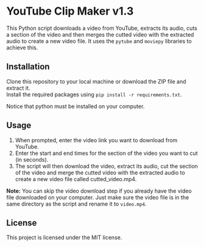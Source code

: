 # YouTube Clip Maker v1.3
This Python script downloads a video from YouTube, extracts its audio, cuts a section of the video and then merges the cutted video with the extracted audio to create a new video file. It uses the `pytube` and `moviepy` libraries to achieve this.

## Installation
Clone this repository to your local machine or download the ZIP file and extract it.\
Install the required packages using `pip install -r requirements.txt`.

Notice that python must be installed on your computer.

## Usage
1. When prompted, enter the video link you want to download from YouTube.
2. Enter the start and end times for the section of the video you want to cut (in seconds).
3. The script will then download the video, extract its audio, cut the section of the video and merge the cutted video with the extracted audio to create a new video file called cutted_video.mp4.

**Note:** You can skip the video download step if you already have the video file downloaded on your computer. Just make sure the video file is in the same directory as the script and rename it to `video.mp4`.

## License
This project is licensed under the MIT license.
